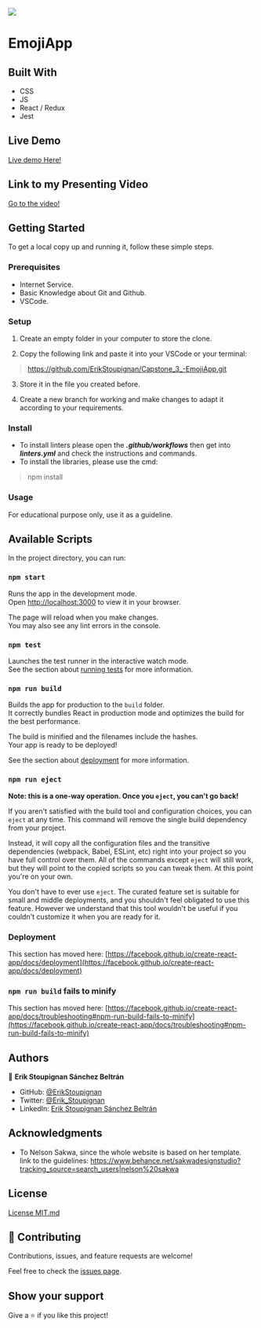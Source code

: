 ![](https://img.shields.io/badge/Microverse-blueviolet)

# EmojiApp

## Built With

- CSS
- JS
- React / Redux
- Jest

## Live Demo

<a href="https://emojiapp-essb.netlify.app/">Live demo Here!</a> 

## Link to my Presenting Video

<a href="https://drive.google.com/file/d/1cbaJUQVpC_iXnkh-IYWmThlWUQs1qjPz/view?usp=sharing">Go to the video!</a>

## Getting Started

To get a local copy up and running it, follow these simple steps.

### Prerequisites

- Internet Service.
- Basic Knowledge about Git and Github.
- VSCode.

### Setup

1. Create an empty folder in your computer to store the clone.

2. Copy the following link and paste it into your VSCode or your terminal:

> https://github.com/ErikStoupignan/Capstone_3_-EmojiApp.git

3. Store it in the file you created before.

4. Create a new branch for working and make changes to adapt it according to your requirements.

### Install

- To install linters please open the ***.github/workflows*** then get into ***linters.yml*** and check the instructions and commands.
- To install the libraries, please use the cmd: 
> npm install

### Usage

For educational purpose only, use it as a guideline.

## Available Scripts

In the project directory, you can run:

### `npm start`

Runs the app in the development mode.\
Open [http://localhost:3000](http://localhost:3000) to view it in your browser.

The page will reload when you make changes.\
You may also see any lint errors in the console.

### `npm test`

Launches the test runner in the interactive watch mode.\
See the section about [running tests](https://facebook.github.io/create-react-app/docs/running-tests) for more information.

### `npm run build`

Builds the app for production to the `build` folder.\
It correctly bundles React in production mode and optimizes the build for the best performance.

The build is minified and the filenames include the hashes.\
Your app is ready to be deployed!

See the section about [deployment](https://facebook.github.io/create-react-app/docs/deployment) for more information.

### `npm run eject`

**Note: this is a one-way operation. Once you `eject`, you can't go back!**

If you aren't satisfied with the build tool and configuration choices, you can `eject` at any time. This command will remove the single build dependency from your project.

Instead, it will copy all the configuration files and the transitive dependencies (webpack, Babel, ESLint, etc) right into your project so you have full control over them. All of the commands except `eject` will still work, but they will point to the copied scripts so you can tweak them. At this point you're on your own.

You don't have to ever use `eject`. The curated feature set is suitable for small and middle deployments, and you shouldn't feel obligated to use this feature. However we understand that this tool wouldn't be useful if you couldn't customize it when you are ready for it.

### Deployment

This section has moved here: [https://facebook.github.io/create-react-app/docs/deployment](https://facebook.github.io/create-react-app/docs/deployment)

### `npm run build` fails to minify

This section has moved here: [https://facebook.github.io/create-react-app/docs/troubleshooting#npm-run-build-fails-to-minify](https://facebook.github.io/create-react-app/docs/troubleshooting#npm-run-build-fails-to-minify)

## Authors

👤 **Erik Stoupignan Sánchez Beltrán**

- GitHub: [@ErikStoupignan](https://github.com/ErikStoupignan)
- Twitter: [@Erik_Stoupignan](https://twitter.com/Erik_Stoupignan)
- LinkedIn: [Erik Stoupignan Sánchez Beltrán](https://www.linkedin.com/in/erik-sanchez-beltran/)

## Acknowledgments

- To  Nelson Sakwa, since the whole website is based on her template. <br>
link to the guidelines: https://www.behance.net/sakwadesignstudio?tracking_source=search_users|nelson%20sakwa

## License
<a href="MIT.md">License MIT.md</a>

## 🤝 Contributing

Contributions, issues, and feature requests are welcome!

Feel free to check the [issues page](../../issues/).

## Show your support

Give a ⭐️ if you like this project!
